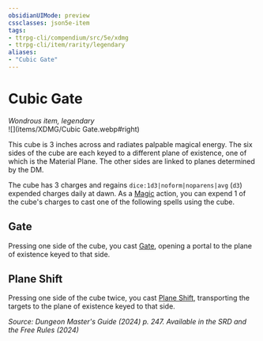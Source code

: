 ```yaml
---
obsidianUIMode: preview
cssclasses: json5e-item
tags:
- ttrpg-cli/compendium/src/5e/xdmg
- ttrpg-cli/item/rarity/legendary
aliases: 
- "Cubic Gate"
---
```

# Cubic Gate
*Wondrous item, legendary*  
![](items/XDMG/Cubic Gate.webp#right)


This cube is 3 inches across and radiates palpable magical energy. The six sides of the cube are each keyed to a different plane of existence, one of which is the Material Plane. The other sides are linked to planes determined by the DM.

The cube has 3 charges and regains `dice:1d3|noform|noparens|avg` (`d3`) expended charges daily at dawn. As a [Magic](/3-Mechanics/CLI/actions.md#Magic) action, you can expend 1 of the cube's charges to cast one of the following spells using the cube.

## Gate

Pressing one side of the cube, you cast [Gate](/3-Mechanics/CLI/spells/gate-xphb.md), opening a portal to the plane of existence keyed to that side.

## Plane Shift

Pressing one side of the cube twice, you cast [Plane Shift](/3-Mechanics/CLI/spells/plane-shift-xphb.md), transporting the targets to the plane of existence keyed to that side.

*Source: Dungeon Master's Guide (2024) p. 247. Available in the <span title='Systems Reference Document (5.2)'>SRD</span> and the Free Rules (2024)*